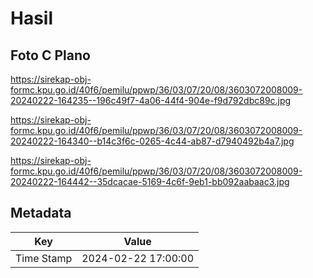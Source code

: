 # Hasil

## Foto C Plano

https://sirekap-obj-formc.kpu.go.id/40f6/pemilu/ppwp/36/03/07/20/08/3603072008009-20240222-164235--196c49f7-4a06-44f4-904e-f9d792dbc89c.jpg

https://sirekap-obj-formc.kpu.go.id/40f6/pemilu/ppwp/36/03/07/20/08/3603072008009-20240222-164340--b14c3f6c-0265-4c44-ab87-d7940492b4a7.jpg

https://sirekap-obj-formc.kpu.go.id/40f6/pemilu/ppwp/36/03/07/20/08/3603072008009-20240222-164442--35dcacae-5169-4c6f-9eb1-bb092aabaac3.jpg


## Metadata

| Key        | Value               |
| ---------- | ------------------- |
| Time Stamp | 2024-02-22 17:00:00 |



